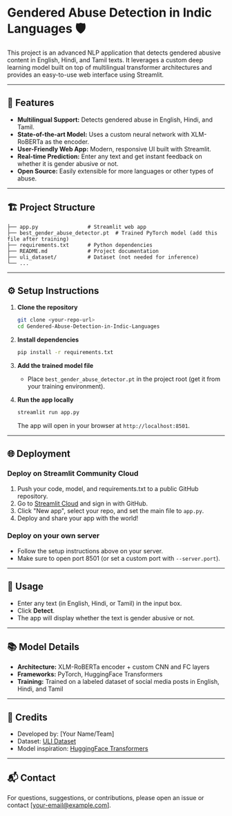 # Gendered Abuse Detection in Indic Languages 🛡️

This project is an advanced NLP application that detects gendered abusive content in English, Hindi, and Tamil texts. It leverages a custom deep learning model built on top of multilingual transformer architectures and provides an easy-to-use web interface using Streamlit.

---

## 🚀 Features
- **Multilingual Support:** Detects gendered abuse in English, Hindi, and Tamil.
- **State-of-the-art Model:** Uses a custom neural network with XLM-RoBERTa as the encoder.
- **User-Friendly Web App:** Modern, responsive UI built with Streamlit.
- **Real-time Prediction:** Enter any text and get instant feedback on whether it is gender abusive or not.
- **Open Source:** Easily extensible for more languages or other types of abuse.

---

## 🏗️ Project Structure
```
├── app.py                # Streamlit web app
├── best_gender_abuse_detector.pt  # Trained PyTorch model (add this file after training)
├── requirements.txt      # Python dependencies
├── README.md             # Project documentation
├── uli_dataset/          # Dataset (not needed for inference)
└── ...
```

---

## ⚙️ Setup Instructions

1. **Clone the repository**
   ```bash
   git clone <your-repo-url>
   cd Gendered-Abuse-Detection-in-Indic-Languages
   ```
2. **Install dependencies**
   ```bash
   pip install -r requirements.txt
   ```
3. **Add the trained model file**
   - Place `best_gender_abuse_detector.pt` in the project root (get it from your training environment).

4. **Run the app locally**
   ```bash
   streamlit run app.py
   ```
   The app will open in your browser at `http://localhost:8501`.

---

## 🌐 Deployment

### **Deploy on Streamlit Community Cloud**
1. Push your code, model, and requirements.txt to a public GitHub repository.
2. Go to [Streamlit Cloud](https://streamlit.io/cloud) and sign in with GitHub.
3. Click "New app", select your repo, and set the main file to `app.py`.
4. Deploy and share your app with the world!

### **Deploy on your own server**
- Follow the setup instructions above on your server.
- Make sure to open port 8501 (or set a custom port with `--server.port`).

---

## 📝 Usage
- Enter any text (in English, Hindi, or Tamil) in the input box.
- Click **Detect**.
- The app will display whether the text is gender abusive or not.

---

## 📚 Model Details
- **Architecture:** XLM-RoBERTa encoder + custom CNN and FC layers
- **Frameworks:** PyTorch, HuggingFace Transformers
- **Training:** Trained on a labeled dataset of social media posts in English, Hindi, and Tamil

---

## 🙏 Credits
- Developed by: [Your Name/Team]
- Dataset: [ULI Dataset](https://www.kaggle.com/datasets/rtatman/uli-dataset)
- Model inspiration: [HuggingFace Transformers](https://huggingface.co/transformers/)

---

## 📬 Contact
For questions, suggestions, or contributions, please open an issue or contact [your-email@example.com].